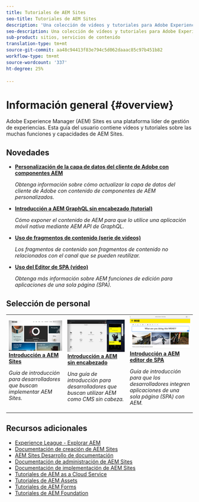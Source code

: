 ```yaml
---
title: Tutoriales de AEM Sites
seo-title: Tutoriales de AEM Sites
description: 'Una colección de vídeos y tutoriales para Adobe Experience Manager Sites. '
seo-description: Una colección de vídeos y tutoriales para Adobe Experience Manager Sites
sub-product: sitios, servicios de contenido
translation-type: tm+mt
source-git-commit: aa48c94413f83e794c5d062daaac85c97b451b82
workflow-type: tm+mt
source-wordcount: '337'
ht-degree: 25%

---
```



# Información general {#overview}

Adobe Experience Manager (AEM) Sites es una plataforma líder de gestión de experiencias. Esta guía del usuario contiene vídeos y tutoriales sobre las muchas funciones y capacidades de AEM Sites.

## Novedades

* **[Personalización de la capa de datos del cliente de Adobe con componentes AEM](./integrations/adobe-client-data-layer/data-layer-customize.md)**

   *Obtenga información sobre cómo actualizar la capa de datos del cliente de Adobe con contenido de componentes de AEM personalizados.*

* **[Introducción a AEM GraphQL sin encabezado (tutorial)](https://experienceleague.adobe.com/docs/experience-manager-learn/getting-started-with-aem-headless/graphql/overview.html)**

   *Cómo exponer el contenido de AEM para que lo utilice una aplicación móvil nativa mediante AEM API de GraphQL.*

* **[Uso de fragmentos de contenido (serie de vídeos)](./content-fragments/content-fragments-feature-video-use.md)**

   *Los fragmentos de contenido son fragmentos de contenido no relacionados con el canal que se pueden reutilizar.*

* **[Uso del Editor de SPA (vídeo)](./spa-editor/spa-editor-framework-feature-video-use.md)**

   *Obtenga más información sobre AEM funciones de edición para aplicaciones de una sola página (SPA).*

## Selección de personal

<table>
<tr>
  <td>
    <a href="https://docs.adobe.com/content/help/en/experience-manager-learn/getting-started-wknd-tutorial-develop/overview.html">
      <img alt="Introducción a AEM Sites: Tutorial de WKND" src="./assets/aem-wknd-tutorial.png" />
    </a>
    <div>
      <a href="https://docs.adobe.com/content/help/en/experience-manager-learn/getting-started-wknd-tutorial-develop/overview.html">
    <strong>Introducción a AEM Sites</strong>
    </a>
    </div>
    <p>
    <em>Guía de introducción para desarrolladores que buscan implementar AEM Sites.</em>
    <p>
  </td>
  <td>
    <a href="https://docs.adobe.com/content/help/en/experience-manager-learn/getting-started-with-aem-headless/overview.html">
    <img alt="Introducción a AEM sin encabezado" src="./assets/aem-headless-tutorial.png" />
    </a>
    <div>
    <a href="https://docs.adobe.com/content/help/en/experience-manager-learn/getting-started-with-aem-headless/overview.html">
    <strong>Introducción a AEM sin encabezado</strong>
    </a>
    </div>
    <p>
    <em>Una guía de introducción para desarrolladores que buscan utilizar AEM como CMS sin cabeza.</em>
    </p>
  </td>
  <td>
    <a href="https://docs.adobe.com/content/help/en/experience-manager-learn/spa-react-tutorial/overview.html">
      <img alt="Introducción a AEM editor de SPA" src="./assets/aem-wknd-spa-editor-tutorial.png" />
    </a>
     <div>
      <a href="https://docs.adobe.com/content/help/en/experience-manager-learn/spa-react-tutorial/overview.html">
        <strong>Introducción a AEM editor de SPA</strong>
      </a>
    </div>
    <p>
    <em>Guía de introducción para que los desarrolladores integren aplicaciones de una sola página (SPA) con AEM.</em>
    <p>
  </td>
</tr>
</table>

## Recursos adicionales

* [Experience League - Explorar AEM](https://experienceleague.adobe.com/#recommended/solutions/experience-manager)
* [Documentación de creación de AEM Sites](https://helpx.adobe.com/experience-manager/6-5/sites/authoring/user-guide.html)
* [AEM Sites Desarrollo de documentación](https://helpx.adobe.com/experience-manager/6-5/sites/developing/user-guide.html)
* [Documentación de administración de AEM Sites](https://helpx.adobe.com/experience-manager/6-5/sites/administering/user-guide.html)
* [Documentación de implementación de AEM Sites](https://helpx.adobe.com/experience-manager/6-5/sites/deploying/user-guide.html)
* [Tutoriales de AEM as a Cloud Service](/help/cloud-service/overview.md)
* [Tutoriales de AEM Assets](/help/assets/overview.md)
* [Tutoriales de AEM Forms](/help/forms/overview.md)
* [Tutoriales de AEM Foundation](/help/foundation/overview.md)
